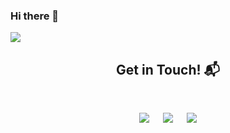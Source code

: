 ### Hi there 👋
<img src= "https://pa1.narvii.com/6580/8098c6e9207376889eeb0532d9f5a0723c4d73f5_hq.gif"/>

<!--
**dsereycamus/dsereycamus** is a ✨ _special_ ✨ repository because its `README.md` (this file) appears on your GitHub profile.

Here are some ideas to get you started:

- 🔭 I’m currently working on ...
- 🌱 I’m currently learning ...
- 👯 I’m looking to collaborate on ...
- 🤔 I’m looking for help with ...
- 💬 Ask me about ...
- 📫 How to reach me: ...
- 😄 Pronouns: ...
- ⚡ Fun fact: ...
-->

<h2 align="center">Get in Touch! 📬</h2>
<br>
<p align="center">
<a target="_blank" href="https://www.linkedin.com/in/dserey/"><img src="https://img.shields.io/badge/-LinkedIn-0077B5?style=for-the-badge&logo=Linkedin&logoColor=white"></img></a>
&emsp;
<a target="_blank" href="mailto:dsereycamus@gmail.com"
><img src="https://img.shields.io/badge/-Gmail-D14836?style=for-the-badge&logo=Gmail&logoColor=white"></img></a>
&emsp;
<a target="_blank" href=""
><img src="https://img.shields.io/badge/-GitHub-181717?style=for-the-badge&logo=Github&logoColor=white"></img></a>
</p>
<!--   
**Github Stats:**
<p>
 <img src="https://github-readme-stats.vercel.app/api/top-langs/?username=dsereycamus&count_private=true&theme=ligth">
</p>-->
   

